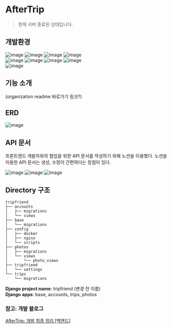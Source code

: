 # AfterTrip
> 현재 서버 종료된 상태입니다.
## 개발환경
![image](https://img.shields.io/badge/django-092E20?style=flat&logo=Django&logoColor=white)
![image](https://img.shields.io/badge/nginx-009639?style=flat&logo=nginx&logoColor=white)
![image](https://img.shields.io/badge/docker-2496ED?style=flat&logo=docker&logoColor=white)
![image](https://img.shields.io/badge/mysql-4479A1?style=flat&logo=mysql&logoColor=white)
<br>
![image](https://img.shields.io/badge/aws-232F3E?style=flat&logo=amazonaws&logoColor=white)
![image](https://img.shields.io/badge/amazonec2-FF9900?style=flat&logo=amazonec2&logoColor=white)
![image](https://img.shields.io/badge/amazonrds-527FFF?style=flat&logo=amazonrds&logoColor=white)
![image](https://img.shields.io/badge/amazons3-569A31?style=flat&logo=amazons3&logoColor=white)
<br>
![image](https://img.shields.io/badge/githubactions-2088FF?style=flat&logo=githubactions&logoColor=white)

## 기능 소개
(organization readme 바로가기 링크?)

## ERD
![image](https://user-images.githubusercontent.com/86969518/236693791-f41020d2-c179-4852-a5f7-3dadd0ea4bb7.png)

## API 문서
프론트엔드 개발자와의 협업을 위한 API 문서를 작성하기 위해 노션을 이용했다. 노션을 이용한 API 문서는 생성, 수정이 간편하다는 장점이 있다.

![image](https://github.com/JeongHyoYeon/Capstone-BE/assets/86969518/380261fa-32a2-4e5c-b768-7d9f3c7bbf1d)
![image](https://github.com/JeongHyoYeon/Capstone-BE/assets/86969518/eb5573a1-28ce-40e3-9dda-6f3f6fd17314)
![image](https://github.com/JeongHyoYeon/Capstone-BE/assets/86969518/176a2ce0-e04b-4d3e-8c16-4b110ed5a55e)

## Directory 구조
```
tripfriend
├── accounts
│   ├── migrations
│   └── views
├── base
│   └── migrations
├── config
│   ├── docker
│   ├── nginx
│   └── scripts
├── photos
│   ├── migrations
│   └── views
│       └── photo_views
├── tripfriend
│   └── settings
└── trips
    └── migrations
```

**Django project name**: tripfriend (변경 전 이름)  
**Django apps**: base, accounts, trips, photos



### 참고: 개발 블로그
[AfterTrip: 개발 최종 정리 \[백엔드\]](https://velog.io/@jeonghyun/AfterTrip-개발-최종-정리-백엔드)